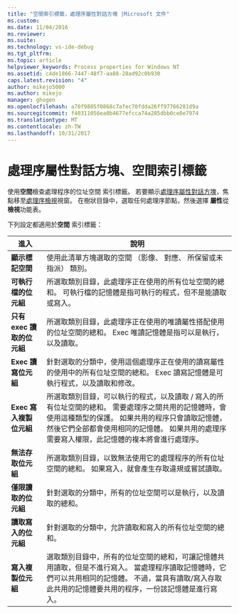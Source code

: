 ```yaml
---
title: "空間索引標籤，處理序屬性對話方塊 |Microsoft 文件"
ms.custom: 
ms.date: 11/04/2016
ms.reviewer: 
ms.suite: 
ms.technology: vs-ide-debug
ms.tgt_pltfrm: 
ms.topic: article
helpviewer_keywords: Process properties for Windows NT
ms.assetid: c4de1866-7447-48f7-aa88-28ad92c0b930
caps.latest.revision: "4"
author: mikejo5000
ms.author: mikejo
manager: ghogen
ms.openlocfilehash: a70f9805f0868c7afec70fdda26ff97766281d9a
ms.sourcegitcommit: f40311056ea0b4677efcca74a285dbb0ce0e7974
ms.translationtype: MT
ms.contentlocale: zh-TW
ms.lasthandoff: 10/31/2017
---
```

# <a name="space-tab-process-properties-dialog-box"></a>處理序屬性對話方塊、空間索引標籤
使用**空間**檢查處理程序的位址空間 索引標籤。 若要顯示[處理序屬性對話方塊](../debugger/process-properties-dialog-box.md)，焦點移至[處理序檢視](../debugger/processes-view.md)視窗。 在樹狀目錄中，選取任何處理序節點，然後選擇 **屬性**從**檢視**功能表。  
  
 下列設定都適用於**空間** 索引標籤：  
  
|進入|說明|  
|-----------|-----------------|  
|**顯示標記空間**|使用此清單方塊選取的空間 （影像、 對應、 所保留或未指派） 類別。|  
|**可執行檔的位元組**|所選取類別目錄，此處理序正在使用的所有位址空間的總和。 可執行檔的記憶體是指可執行的程式，但不是能讀取或寫入。|  
|**只有 exec 讀取的位元組**|所選取類別目錄，此處理序正在使用的唯讀屬性搭配使用的位址空間的總和。 Exec 唯讀記憶體是指可以是執行，以及讀取。|  
|**Exec 讀寫位元組**|針對選取的分類中，使用這個處理序正在使用的讀寫屬性的使用中的所有位址空間的總和。 Exec 讀寫記憶體是可執行程式，以及讀取和修改。|  
|**Exec 寫入複製位元組**|所選取類別目錄，可以執行的程式，以及讀取 / 寫入的所有位址空間的總和。 需要處理序之間共用的記憶體時，會使用這種類型的保護。 如果共用的程序只會讀取記憶體，然後它們全部都會使用相同的記憶體。 如果共用的處理序需要寫入權限，此記憶體的複本將會進行處理序。|  
|**無法存取位元組**|所選取類別目錄，以致無法使用它的處理程序的所有位址空間的總和。 如果寫入，就會產生存取違規或嘗試讀取。|  
|**僅限讀取的位元組**|針對選取的分類中，所有的位址空間可以是執行，以及讀取的總和。|  
|**讀取寫入的位元組**|針對選取的分類中，允許讀取和寫入的所有位址空間的總和。|  
|**寫入複製位元組**|選取類別目錄中，所有的位址空間的總和，可讓記憶體共用讀取，但是不進行寫入。 當處理程序讀取記憶體時，它們可以共用相同的記憶體。 不過，當具有讀取/寫入存取此共用的記憶體要共用的程序，一份該記憶體是進行寫入。|